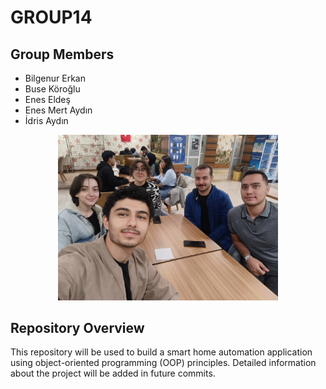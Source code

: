 # GROUP14

## Group Members
- Bilgenur Erkan
- Buse Köroğlu
- Enes Eldeş
- Enes Mert Aydın
- İdris Aydın

<p align="center">
  <img src="group-photo.jpeg" alt="Proje Görseli" width="70%">
</p>

## Repository Overview
This repository will be used to build a smart home automation application using object-oriented programming (OOP) principles. Detailed information about the project will be added in future commits.
